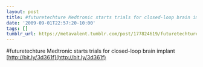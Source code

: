 ```yaml
---
layout: post
title: #futuretechture Medtronic starts trials for closed-loop brain implant
date: '2009-09-01T22:57:20-10:00'
tags: []
tumblr_url: https://metavalent.tumblr.com/post/177824619/futuretechture-medtronic-starts-trials-for
---
```

#futuretechture Medtronic starts trials for closed-loop brain implant [http://bit.ly/3d361f](http://bit.ly/3d361f)


